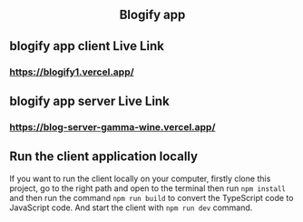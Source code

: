 <h2 align="center">Blogify app</h2>

## blogify app client Live Link

### https://blogify1.vercel.app/

## blogify app server Live Link

### https://blog-server-gamma-wine.vercel.app/

## Run the client application locally

If you want to run the client locally on your computer, firstly clone this project, go to the right path and open to the terminal then run `npm install` and then run the command `npm run build` to convert the TypeScript code to JavaScript code. And start the client with `npm run dev` command.
